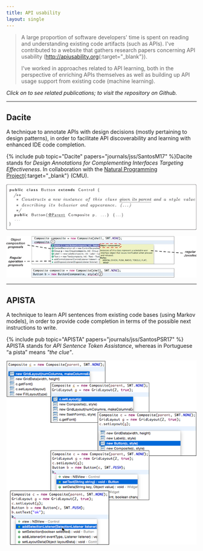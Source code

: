 ```yaml
---
title: API usability
layout: single
---
```

> A large proportion of software developers' time is spent on reading and understanding existing code artifacts (such as APIs). I've contributed to a website that gathers research papers concerning API usability (<http://apiusability.org>{:target="_blank"}).
>
> I've worked in approaches related to API learning, both in the perspective of enriching APIs themselves as well as building up API usage support from existing code (machine learning).

*Click on <i class="fa fa-book"></i> to see related publications;  <i class="fa fa-github"></i> to visit the repository on Github.*

***

## Dacite <a href="https://github.com/andre-santos-pt/dacite"><i class="fa fa-github fa-lg"></i></a>
A technique to annotate APIs with design decisions (mostly pertaining to design patterns), in order to facilitate API discoverability and learning with enhanced IDE code completion.

{% include pub topic="Dacite" papers="journals/jss/SantosM17" %}Dacite stands for *Design Annotations for Complementing Interfaces Targeting Effectiveness*. In collaboration with the [Natural Programming Project](https://www.cs.cmu.edu/~NatProg/dacite.html){:target="_blank"} (CMU).

 ![Dacite annotations](images/dacite-code.jpg)

 ![Dacite](images/dacite.jpg)

***

## APISTA <a href="https://github.com/andre-santos-pt/apista"><i class="fa fa-github fa-lg"></i></a>
A technique to learn API sentences from existing code bases (using Markov models), in order to provide code completion in terms of the possible next instructions to write.

{% include pub topic="APISTA" papers="journals/jss/SantosPSR17" %} APISTA stands for *API Sentence Token Assistance*, whereas in Portuguese “a pista” means *"the clue"*.

 ![APISTA](images/apista.png)
